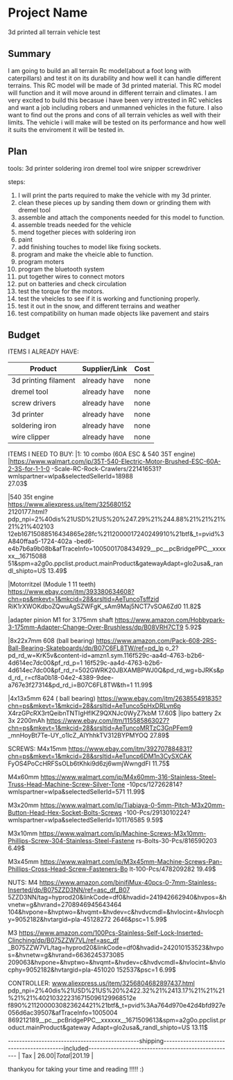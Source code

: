 # Project Name
3d printed all terrain vehicle test
## Summary
I am going to build an all terrain Rc model(about a foot long with caterpillars) and test it on its durability and how well it can handle different terrains. This RC model will be made of 3d printed material. This RC model will function and it will move around in different terrain and climates. I am very excited to build this becasue i have been very intrested in RC vehicles and want a job including robers and unmanned vehicles in the future. I also want to find out the prons and cons of all terrain vehicles as well with their limits. The vehicle i will make will be tested on its performance and how well it suits the enviroment it will be tested in. 


## Plan
tools: 
3d printer
soldering iron
dremel tool
wire snipper
screwdriver 

steps:

1. I will print the parts required to make the vehicle with my 3d printer. 
2. clean these pieces up by sanding them down or grinding them with dremel tool
3. assemble and attach the components needed for this model to function. 
4. assemble treads needed for the vehicle
5. mend together pieces with soldering iron
6. paint 
7. add finishing touches to model like fixing sockets.
8. program and make the vheicle able to function. 
9. program moters
10. program the bluetooth system 
11. put together wires to connect motors 
12. put on batteries and check circulation
13. test the torque for the motors.
14. test the vheicles to see if it is working and functioning properly.  
15. test it out in the snow, and different terrains and weather 
16. test compatibility on human made objects like pavement and stairs



## Budget
ITEMS I ALREADY HAVE:

| Product                               | Supplier/Link                         | Cost   
| --------------------------------------|-------------------------------------- | ------ 
| 3d printing filament                  |already have                           | none   
| dremel tool                           |already have                           | none   
| screw drivers                         |already have                           | none   
| 3d printer                            |already have                           | none   
| soldering iron                        |already have                           | none   
| wire clipper                          |already have                           | none  

ITEMS I NEED TO BUY: 
|1: 10 combo (60A ESC & 540 35T engine)
|https://www.walmart.com/ip/35T-540-Electric-Motor-Brushed-ESC-60A-2-3S-for-1-1-0
-Scale-RC-Rock-Crawlers/221416531?wmlspartner=wlpa&selectedSellerId=18988    
27.03$

|540 35t engine                        
https://www.aliexpress.us/item/325680152                                         
2120177.html?pdp_npi=2%40dis%21USD%21US%20%247.29%21%244.88%21%21%21%21%21%402103
12eb16715088516434865e28fc%2112000017240249910%21btf&_t=pvid%3A840ffaa5-1724-402a
-bed6-e4b7b6a9b08b&afTraceInfo=1005001708434929__pc__pcBridgePPC__xxxxxx__16715088
51&spm=a2g0o.ppclist.product.mainProduct&gatewayAdapt=glo2usa&_randl_shipto=US
 13.49$

|Motorritzel (Module 1 11 teeth)   
https://www.ebay.com/itm/393380634608?chn=ps&mkevt=1&mkcid=28&srsltid=AeTuncoTsffzid
RiK1rXWOKdboZQwuAgSZWFgK_sAm9Maj5NCT7vSOA6Zd0
11.82$

|adapter pinion M1 for 3.175mm shaft
https://www.amazon.com/Hobbypark-3-175mm-Adapter-Change-Over-Brushless/dp/B08VRH7CT9 
5.92$

|8x22x7mm 608 (ball bearing)
https://www.amazon.com/Pack-608-2RS-Ball-Bearing-Skateboards/dp/B07C6FL8TW/ref=pd_lp 
o_2?pd_rd_w=KrK5v&content-id=amzn1.sym.116f529c-aa4d-4763-b2b6-4d614ec7dc00&pf_rd_p=1
16f529c-aa4d-4763-b2b6-4d614ec7dc00&pf_rd_r=502GWRK20JBXAMBPWJ0Q&pd_rd_wg=bJRKs&pd_rd_
r=cf8a0b18-04e2-4389-9dee-a767e3f27314&pd_rd_i=B07C6FL8TW&th=1
11.99$

|4x13x5mm 624 ( ball bearing) 
https://www.ebay.com/itm/263855491835?chn=ps&mkevt=1&mkcid=28&srsltid=AeTunco5pHxDRLvn6p
X4rzGPcRX3rtQeibnTNTIgHflKZ9QXNJc0WyZ7kbM
17.60$
|lipo battery 2x 3x 2200mAh
https://www.ebay.com/itm/115585863027?chn=ps&mkevt=1&mkcid=28&srsltid=AeTuncoMRTzC3GnPFem9
_mnHoyBt7Te-UY_o1lcZ_AIYhhkTV312BYPMYOQ
27.89$

SCREWS:
M4x15mm
https://www.ebay.com/itm/392707884831?chn=ps&mkevt=1&mkcid=28&srsltid=AeTuncp6DM1n3CySXCAK
FyOS4PoCcHRFSsOLb6tKhki9d6zj6wmjWwngdFI
11.75$

M4x60mm
https://www.walmart.com/ip/M4x60mm-316-Stainless-Steel-Truss-Head-Machine-Screw-Silver-Tone
-10pcs/127262814?wmlspartner=wlpa&selectedSellerId=571
11.99$

M3x20mm
https://www.walmart.com/ip/Tiabiaya-0-5mm-Pitch-M3x20mm-Button-Head-Hex-Socket-Bolts-Screws
-100-Pcs/2913010224?wmlspartner=wlpa&selectedSellerId=101176585
9.59$

M3x10mm
https://www.walmart.com/ip/Machine-Screws-M3x10mm-Phillips-Screw-304-Stainless-Steel-Fastene
rs-Bolts-30-Pcs/816590203
6.49$

M3x45mm
https://www.walmart.com/ip/M3x45mm-Machine-Screws-Pan-Phillips-Cross-Head-Screw-Fasteners-Bo
lt-100-Pcs/478209282
19.49$

 NUTS:
 M4
 https://www.amazon.com/binifiMux-40pcs-0-7mm-Stainless-Inserted/dp/B075ZZD3NN/ref=asc_df_B07
5ZZD3NN/tag=hyprod20&linkCode=df0&hvadid=241942662940&hvpos=&hvnetw=g&hvrand=2708946945643464
104&hvpone=&hvptwo=&hvqmt=&hvdev=c&hvdvcmdl=&hvlocint=&hvlocphy=9052182&hvtargid=pla-45128272
2646&psc=1
 5.99$
 
 M3
 https://www.amazon.com/100Pcs-Stainless-Self-Lock-Inserted-Clinching/dp/B075ZZW7VL/ref=asc_df
_B075ZZW7VL/tag=hyprod20&linkCode=df0&hvadid=242010153523&hvpos=&hvnetw=g&hvrand=6636245373085
209063&hvpone=&hvptwo=&hvqmt=&hvdev=c&hvdvcmdl=&hvlocint=&hvlocphy=9052182&hvtargid=pla-451020
152537&psc=1
 6.99$
 
 CONTROLLER:
 www.aliexpress.us/item/3256804682897437.html
 pdp_npi=2%40dis%21USD%21US%20%2422.32%21%2413.17%21%21%21%21%21%402103222316715096129968512e
 f890%2112000030823624421%21btf&_t=pvid%3Aa764d970e42d4bfd927e056d6ac39507&afTraceInfo=1005004
 869212189__pc__pcBridgePPC__xxxxxx__1671509613&spm=a2g0o.ppclist.product.mainProduct&gateway
 Adapt=glo2usa&_randl_shipto=US
 13.11$
 
-----------------------------------------------shipping------------------------------------------included----------------------------------------------------
| Tax                   | $26.00
| Total                 |           201.19$                            |       



thankyou for taking your time and reading !!!!! :)
